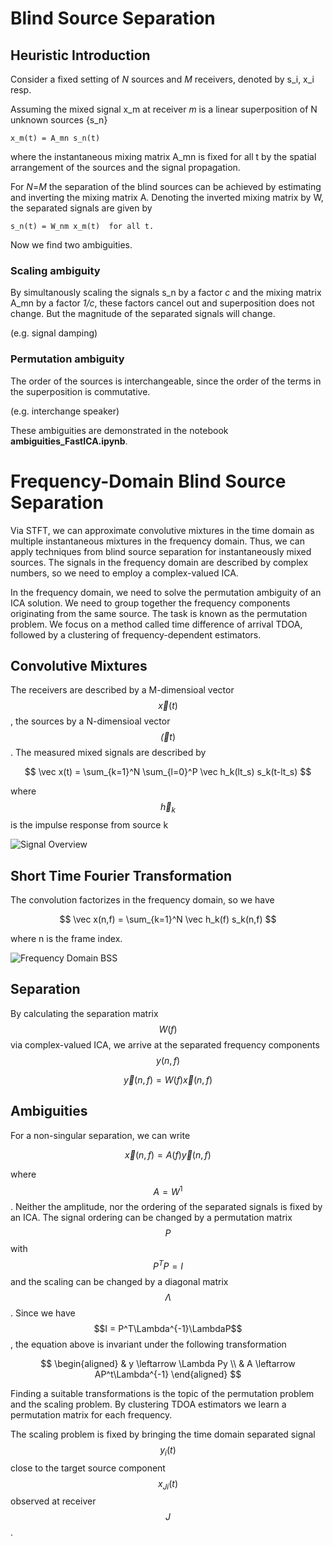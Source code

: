 # Blind Source Separation

## Heuristic Introduction

Consider a fixed setting of *N* sources and *M* receivers, denoted by s_i, x_i resp.

Assuming the mixed signal x_m at receiver *m* is a linear superposition of N unknown sources {s_n}

    x_m(t) = A_mn s_n(t)

where the instantaneous mixing matrix A_mn is fixed for all t by the spatial arrangement of the sources and the signal propagation.

For *N*=*M* the separation of the blind sources can be achieved by estimating and inverting the mixing matrix A. Denoting the inverted mixing matrix by W, the separated signals are given by

    s_n(t) = W_nm x_m(t)  for all t.

Now we find two ambiguities.

### Scaling ambiguity
By simultanously scaling the signals s_n by a factor *c* and the mixing matrix A_mn by a factor *1/c*, these factors cancel out and superposition does not change. But the magnitude of the separated signals will change.

(e.g. signal damping)

### Permutation ambiguity
The order of the sources is interchangeable, since the order of the terms in the superposition is commutative. 

(e.g. interchange speaker)

These ambiguities are demonstrated in the notebook **ambiguities_FastICA.ipynb**. 

# Frequency-Domain Blind Source Separation

Via STFT, we can approximate convolutive mixtures in the time domain as multiple instantaneous mixtures in the frequency domain. Thus, we can apply techniques from blind source separation for instantaneously mixed sources.
The signals in the frequency domain are described by complex numbers, so we need to employ a complex-valued ICA.

In the frequency domain, we need to solve the permutation ambiguity of an ICA solution. We need to group together the frequency components originating from the same source. The task is known as the permutation problem.
We focus on a method called time difference of arrival TDOA, followed by a clustering of frequency-dependent estimators.

## Convolutive Mixtures

The receivers are described by a M-dimensioal vector $$\vec x(t)$$, the sources by a N-dimensioal vector $$\vec (t)$$. The measured mixed signals are described by

$$
    \vec x(t) = \sum_{k=1}^N \sum_{l=0}^P \vec h_k(lt_s) s_k(t-lt_s)
$$

where $$\vec h_k$$ is the impulse response from source k

![Signal Overview](./images/setup.png)

## Short Time Fourier Transformation

The convolution factorizes in the frequency domain, so we have

$$
    \vec x(n,f) = \sum_{k=1}^N \vec h_k(f) s_k(n,f)
$$

where n is the frame index.

![Frequency Domain BSS](./images/fdbss.png)

## Separation

By calculating the separation matrix $$W(f)$$ via complex-valued ICA, we arrive at the separated frequency components $$y(n,f)$$

$$
    \vec y(n,f) = W(f)\vec x(n,f)
$$

## Ambiguities

For a non-singular separation, we can write

$$
    \vec x(n,f) = A(f)\vec y(n,f)
$$

where $$A=W^1$$. Neither the amplitude, nor the ordering of the separated signals 
is fixed by an ICA. The signal ordering can be changed by a permutation 
matrix $$P$$ with $$P^TP=I$$ and the scaling can be changed by a diagonal matrix $$\Lambda$$. 
Since we have $$I = P^T\Lambda^{-1}\LambdaP$$, the equation above is invariant 
under the following transformation

$$
\begin{aligned}
    & y \leftarrow \Lambda Py \\
    & A \leftarrow AP^t\Lambda^{-1}
\end{aligned}
$$

Finding a suitable transformations is the topic of the permutation problem and the scaling problem.
By clustering TDOA estimators we learn a permutation matrix for each frequency.

The scaling problem is fixed by bringing the time domain separated signal $$y_i(t)$$
close to the target source component $$x_{Ji}(t)$$ observed at receiver $$J$$.